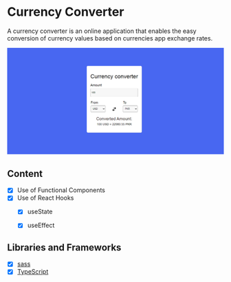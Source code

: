 # Currency Converter
A  currency converter is an online application that enables the easy conversion of currency values based on currencies app exchange rates.

<p align="center">
  <img src="./hhhhh.PNG"/>
</p>



## Content
- [X] Use of Functional Components
- [X] Use of React Hooks
    - [X] useState
    - [X] useEffect
    

## Libraries and Frameworks
- [X] [sass](https://https://sass-lang.com/)
- [X] [TypeScript](https://www.typescriptlang.org/)
